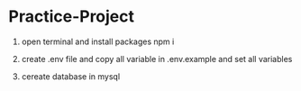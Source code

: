 # Practice-Project

1. open terminal and install packages 
    npm i

2. create .env file and copy all variable in .env.example and set all variables 

3. cereate database in mysql